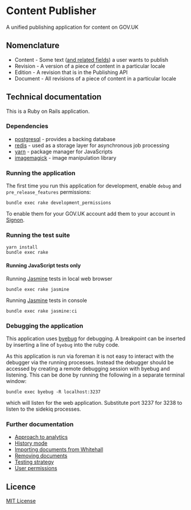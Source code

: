 # Content Publisher

A unified publishing application for content on GOV.UK

## Nomenclature

  * Content - Some text ([and related fields][content-schemas]) a user wants to publish
  * Revision - A version of a piece of content in a particular locale
  * Edition - A revision that is in the Publishing API
  * Document - All revisions of a piece of content in a particular locale

## Technical documentation

This is a Ruby on Rails application.

### Dependencies

- [postgresql][] - provides a backing database
- [redis][] - used as a storage layer for asynchronous job processing
- [yarn][] - package manager for JavaScripts
- [imagemagick][] - image manipulation library

### Running the application

The first time you run this application for development, enable `debug` and `pre_release_features` permissions:

```
bundle exec rake development_permissions
```

To enable them for your GOV.UK account add them to your account in [Signon](https://github.com/alphagov/signon).

### Running the test suite

```
yarn install
bundle exec rake
```

#### Running JavaScript tests only

Running [Jasmine][] tests in local web browser

```
bundle exec rake jasmine
```

Running [Jasmine][] tests in console

```
bundle exec rake jasmine:ci
```

### Debugging the application

This application uses [byebug](https://github.com/deivid-rodriguez/byebug) for
debugging. A breakpoint can be inserted by inserting a line of
`byebug` into the ruby code.

As this application is run via foreman it is not easy to interact with the
debugger via the running processes. Instead the debugger should be accessed
by creating a remote debugging session with byebug and listening. This can be
done by running the following in a separate terminal window:

```
bundle exec byebug -R localhost:3237
```

which will listen for the web application. Substitute port 3237 for 3238 to
listen to the sidekiq processes.

### Further documentation

- [Approach to analytics](docs/approach-to-analytics.md)
- [History mode](docs/history-mode.md)
- [Importing documents from Whitehall](docs/import-from-whitehall.md)
- [Removing documents](docs/removing-documents.md)
- [Testing strategy](docs/testing-strategy.md)
- [User permissions](docs/user-permissions.md)

## Licence

[MIT License](LICENCE)

[content-schemas]: https://github.com/alphagov/govuk-content-schemas
[postgresql]: https://www.postgresql.org/
[redis]: https://redis.io/
[yarn]: https://yarnpkg.com/
[jasmine]: https://github.com/jasmine/jasmine
[imagemagick]: https://www.imagemagick.org/script/index.php
[whitehall-repo]: https://github.com/alphagov/whitehall
[export-filters]: https://github.com/alphagov/whitehall/blob/master/lib/tasks/export.rake#L153
